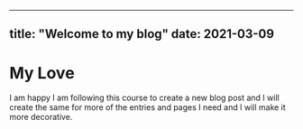 ------------
title: "Welcome to my blog"
date: 2021-03-09
------------
# My Love
I am happy I am following this course to create a new blog post and I will create the same for more of the entries and pages I need and I will make it more decorative.
